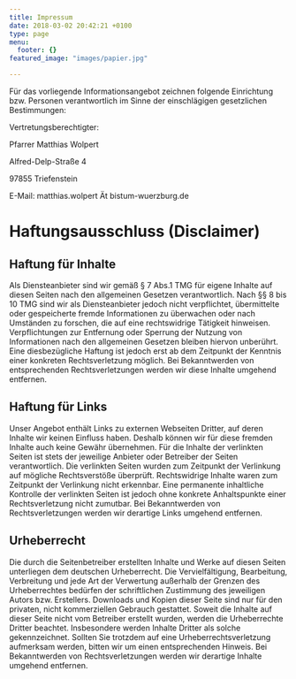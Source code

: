 ```yaml
---
title: Impressum
date: 2018-03-02 20:42:21 +0100
type: page
menu:
  footer: {}
featured_image: "images/papier.jpg"

---
```

Für das vorliegende Informationsangebot zeichnen folgende Einrichtung bzw. Personen verantwortlich im Sinne der einschlägigen gesetzlichen Bestimmungen:

Vertretungsberechtigter:

Pfarrer Matthias Wolpert

Alfred-Delp-Straße 4

97855 Triefenstein

E-Mail: matthias.wolpert Ät bistum-wuerzburg.de

# Haftungsausschluss (Disclaimer)

## Haftung für Inhalte

Als Diensteanbieter sind wir gemäß § 7 Abs.1 TMG für eigene Inhalte auf diesen Seiten nach den allgemeinen
Gesetzen verantwortlich.
Nach §§ 8 bis 10 TMG sind wir als Diensteanbieter jedoch nicht verpflichtet, übermittelte oder gespeicherte
fremde Informationen zu überwachen oder nach Umständen zu forschen, die auf eine rechtswidrige Tätigkeit
hinweisen.
Verpflichtungen zur Entfernung oder Sperrung der Nutzung von Informationen nach den allgemeinen Gesetzen
bleiben hiervon unberührt.
Eine diesbezügliche Haftung ist jedoch erst ab dem Zeitpunkt der Kenntnis einer konkreten Rechtsverletzung
möglich.
Bei Bekanntwerden von entsprechenden Rechtsverletzungen werden wir diese Inhalte umgehend entfernen.

## Haftung für Links

Unser Angebot enthält Links zu externen Webseiten Dritter, auf deren Inhalte wir keinen Einfluss haben.
Deshalb können wir für diese fremden Inhalte auch keine Gewähr übernehmen. Für die Inhalte der verlinkten
Seiten ist stets der jeweilige Anbieter oder Betreiber der Seiten verantwortlich.
Die verlinkten Seiten wurden zum Zeitpunkt der Verlinkung auf mögliche Rechtsverstöße überprüft.
Rechtswidrige Inhalte waren zum Zeitpunkt der Verlinkung nicht erkennbar.
Eine permanente inhaltliche Kontrolle der verlinkten Seiten ist jedoch ohne konkrete Anhaltspunkte einer
Rechtsverletzung nicht zumutbar.
Bei Bekanntwerden von Rechtsverletzungen werden wir derartige Links umgehend entfernen.

## Urheberrecht

Die durch die Seitenbetreiber erstellten Inhalte und Werke auf diesen Seiten unterliegen dem deutschen
Urheberrecht.
Die Vervielfältigung, Bearbeitung, Verbreitung und jede Art der Verwertung außerhalb der Grenzen des
Urheberrechtes bedürfen der schriftlichen Zustimmung des jeweiligen Autors bzw. Erstellers.
Downloads und Kopien dieser Seite sind nur für den privaten, nicht kommerziellen Gebrauch gestattet.
Soweit die Inhalte auf dieser Seite nicht vom Betreiber erstellt wurden, werden die Urheberrechte Dritter
beachtet.
Insbesondere werden Inhalte Dritter als solche gekennzeichnet.
Sollten Sie trotzdem auf eine Urheberrechtsverletzung aufmerksam werden, bitten wir um einen entsprechenden
Hinweis.
Bei Bekanntwerden von Rechtsverletzungen werden wir derartige Inhalte umgehend entfernen.